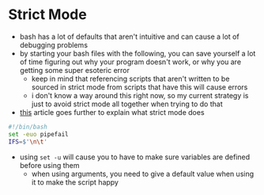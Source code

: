 # Strict Mode

- bash has a lot of defaults that aren't intuitive and can cause a lot of debugging problems
- by starting your bash files with the following, you can save yourself a lot of time figuring out why your program doesn't work, or why you are getting some super esoteric error
  - keep in mind that referencing scripts that aren't written to be sourced in strict mode from scripts that have this will cause errors
  - i don't know a way around this right now, so my current strategy is just to avoid strict mode all together when trying to do that
- [this](http://redsymbol.net/articles/unofficial-bash-strict-mode/) article goes further to explain what strict mode does
```bash
#!/bin/bash
set -euo pipefail
IFS=$'\n\t'
```
- using `set -u` will cause you to have to make sure variables are defined before using them
  - when using arguments, you need to give a default value when using it to make the script happy